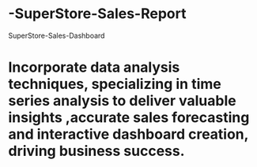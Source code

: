 # -SuperStore-Sales-Report
 SuperStore-Sales-Dashboard
 # Incorporate data analysis techniques, specializing in time series analysis to deliver valuable insights ,accurate sales forecasting and interactive dashboard creation, driving business success.
